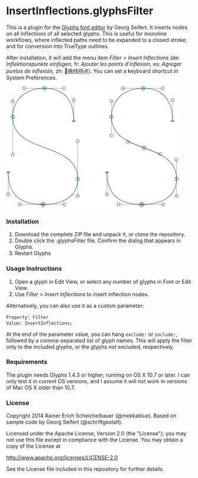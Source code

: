 # InsertInflections.glyphsFilter

This is a plugin for the [Glyphs font editor](http://glyphsapp.com/) by Georg Seifert.
It inserts nodes on all inflections of all selected glyphs. This is useful for monoline workflows, where inflected paths need to be expanded to a closed stroke; and for conversion into TrueType outlines.

After installation, it will add the menu item *Filter > Insert Inflections* (de: *Inflektionspunkte einfügen,* fr: *Ajouter les points d’inflexion,* es: *Agregar puntos de inflexión,* zh: 🎢曲线拐点). You can set a keyboard shortcut in System Preferences.

![Before (left) and after (right).](InsertInflections.png "Inserting Inflections")

### Installation

1. Download the complete ZIP file and unpack it, or clone the repository.
2. Double click the .glyphsFilter file. Confirm the dialog that appears in Glyphs.
3. Restart Glyphs

### Usage Instructions

1. Open a glyph in Edit View, or select any number of glyphs in Font or Edit View.
2. Use *Filter > Insert Inflections* to insert inflection nodes.

Alternatively, you can also use it as a custom parameter:

	Property: Filter
	Value: InsertInflections;

At the end of the parameter value, you can hang `exclude:` or `include:`, followed by a comma-separated list of glyph names. This will apply the filter only to the included glyphs, or the glyphs not excluded, respectively.

### Requirements

The plugin needs Glyphs 1.4.3 or higher, running on OS X 10.7 or later. I can only test it in current OS versions, and I assume it will not work in versions of Mac OS X older than 10.7.

### License

Copyright 2014 Rainer Erich Scheichelbauer (@mekkablue).
Based on sample code by Georg Seifert (@schriftgestalt).

Licensed under the Apache License, Version 2.0 (the "License");
you may not use this file except in compliance with the License.
You may obtain a copy of the License at

http://www.apache.org/licenses/LICENSE-2.0

See the License file included in this repository for further details.
